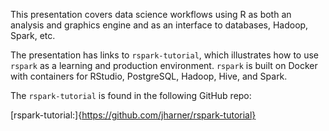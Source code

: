 This presentation covers data science workflows using R as both an analysis and graphics engine and as an interface to databases, Hadoop, Spark, etc.

The presentation has links to `rspark-tutorial`, which illustrates how to use `rspark` as a learning and production environment. `rspark` is built on Docker with containers for RStudio, PostgreSQL, Hadoop, Hive, and Spark.

The `rspark-tutorial` is found in the following GitHub repo:

[rspark-tutorial:]{https://github.com/jharner/rspark-tutorial}


